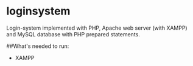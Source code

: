 ﻿# loginsystem
Login-system implemented with PHP, Apache web server (with XAMPP) and MySQL database with PHP prepared statements. 

##What's needed to run:
* XAMPP 
